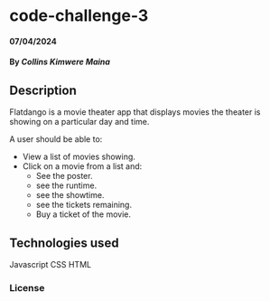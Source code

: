 # code-challenge-3

#### 07/04/2024

#### By *Collins Kimwere Maina*

## Description
Flatdango is a movie theater app that displays movies the theater is showing on a particular day and time.

A user should be able to:

* View a list of movies showing.
* Click on a movie from a list and:
    * See the poster.
    * see the runtime.
    * see the showtime.
    * see the tickets remaining.
    * Buy a ticket of the movie.

## Technologies used
Javascript
CSS
HTML

### License









